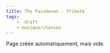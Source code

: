 ```yaml
---
title: The Pasadenas - Tribute
tags:
    - -draft
    - musique/chanson
---
```


Page créée automatiquement, mais vide.

